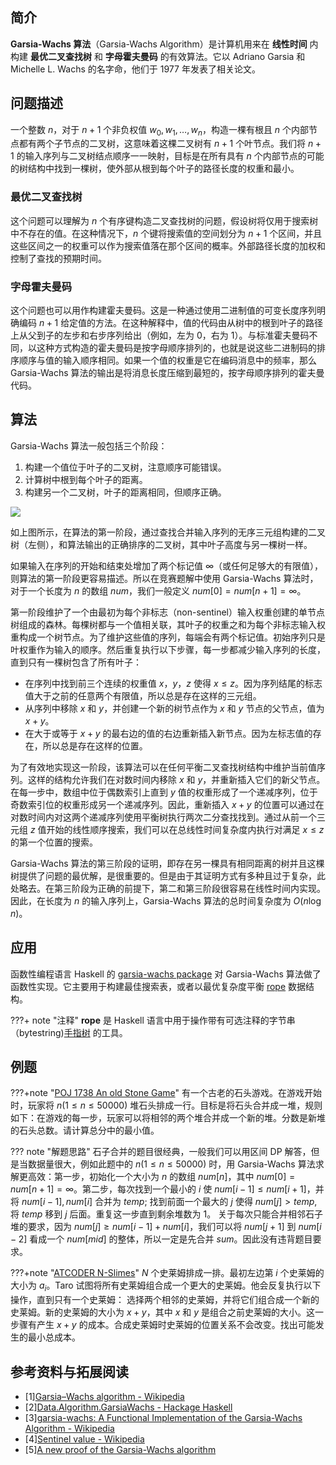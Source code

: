 ## 简介

**Garsia-Wachs 算法**（Garsia-Wachs Algorithm）是计算机用来在 **线性时间** 内构建 **最优二叉查找树** 和 **字母霍夫曼码** 的有效算法。它以 Adriano Garsia 和 Michelle L. Wachs 的名字命，他们于 1977 年发表了相关论文。

## 问题描述

一个整数 $n$，对于 $n+1$ 个非负权值 $w_{0},w_{1},\dots ,w_{n}$，构造一棵有根且 $n$ 个内部节点都有两个子节点的二叉树，这意味着这棵二叉树有 $n+1$ 个叶节点。我们将 $n+1$ 的输入序列与二叉树结点顺序一一映射，目标是在所有具有 $n$ 个内部节点的可能的树结构中找到一棵树，使外部从根到每个叶子的路径长度的权重和最小。

### 最优二叉查找树

这个问题可以理解为 $n$ 个有序键构造二叉查找树的问题，假设树将仅用于搜索树中不存在的值。在这种情况下，$n$ 个键将搜索值的空间划分为 $n+1$ 个区间，并且这些区间之一的权重可以作为搜索值落在那个区间的概率。外部路径长度的加权和控制了查找的预期时间。

### 字母霍夫曼码

这个问题也可以用作构建霍夫曼码。这是一种通过使用二进制值的可变长度序列明确编码 $n+1$ 给定值的方法。在这种解释中，值的代码由从树中的根到叶子的路径上从父到子的左步和右步序列给出（例如，左为 $0$，右为 $1$）。与标准霍夫曼码不同，以这种方式构造的霍夫曼码是按字母顺序排列的，也就是说这些二进制码的排序顺序与值的输入顺序相同。如果一个值的权重是它在编码消息中的频率，那么 Garsia-Wachs 算法的输出是将消息长度压缩到最短的，按字母顺序排列的霍夫曼代码。

## 算法

Garsia-Wachs 算法一般包括三个阶段：

1. 构建一个值位于叶子的二叉树，注意顺序可能错误。
2. 计算树中根到每个叶子的距离。
3. 构建另一个二叉树，叶子的距离相同，但顺序正确。

![](./images/garsia-wachs.png)

如上图所示，在算法的第一阶段，通过查找合并输入序列的无序三元组构建的二叉树（左侧），和算法输出的正确排序的二叉树，其中叶子高度与另一棵树一样。

如果输入在序列的开始和结束处增加了两个标记值 $\infty$（或任何足够大的有限值），则算法的第一阶段更容易描述。所以在竞赛题解中使用 Garsia-Wachs 算法时，对于一个长度为 $n$ 的数组 $\mathit{num}$，我们一般定义 $\mathit{num}[0] = \mathit{num}[n+1] = \infty$。

第一阶段维护了一个由最初为每个非标志（non-sentinel）输入权重创建的单节点树组成的森林。每棵树都与一个值相关联，其叶子的权重之和为每个非标志输入权重构成一个树节点。为了维护这些值的序列，每端会有两个标记值。初始序列只是叶权重作为输入的顺序。然后重复执行以下步骤，每一步都减少输入序列的长度，直到只有一棵树包含了所有叶子：

- 在序列中找到前三个连续的权重值 $x$，$y$，$z$ 使得 $x \leq z$。因为序列结尾的标志值大于之前的任意两个有限值，所以总是存在这样的三元组。
- 从序列中移除 $x$ 和 $y$，并创建一个新的树节点作为 $x$ 和 $y$ 节点的父节点，值为 $x+y$。
- 在大于或等于 $x+y$ 的最右边的值的右边重新插入新节点。因为左标志值的存在，所以总是存在这样的位置。

为了有效地实现这一阶段，该算法可以在任何平衡二叉查找树结构中维护当前值序列。这样的结构允许我们在对数时间内移除 $x$ 和 $y$，并重新插入它们的新父节点。在每一步中，数组中位于偶数索引上直到 $y$ 值的权重形成了一个递减序列，位于奇数索引位的权重形成另一个递减序列。因此，重新插入 $x+y$ 的位置可以通过在对数时间内对这两个递减序列使用平衡树执行两次二分查找找到。通过从前一个三元组 $z$ 值开始的线性顺序搜索，我们可以在总线性时间复杂度内执行对满足 $x \leq z$ 的第一个位置的搜索。

Garsia-Wachs 算法的第三阶段的证明，即存在另一棵具有相同距离的树并且这棵树提供了问题的最优解，是很重要的。但是由于其证明方式有多种且过于复杂，此处略去。在第三阶段为正确的前提下，第二和第三阶段很容易在线性时间内实现。因此，在长度为 $n$ 的输入序列上，Garsia-Wachs 算法的总时间复杂度为 $O(n\log n)$。

## 应用

函数性编程语言 Haskell 的 [garsia-wachs package](https://hackage.haskell.org/package/garsia-wachs) 对 Garsia-Wachs 算法做了函数性实现。它主要用于构建最佳搜索表，或者以最优复杂度平衡 [rope](https://hackage.haskell.org/package/rope) 数据结构。

???+ note "注释"
    **rope** 是 Haskell 语言中用于操作带有可选注释的字节串（bytestring)[手指树](../ds/finger-tree.md) 的工具。

## 例题

???+note "[POJ 1738 An old Stone Game](http://poj.org/problem?id=1738)"
    有一个古老的石头游戏。在游戏开始时，玩家将 $n$($1 \leq n \leq 50000$) 堆石头排成一行。目标是将石头合并成一堆，规则如下：在游戏的每一步，玩家可以将相邻的两个堆合并成一个新的堆。分数是新堆的石头总数。请计算总分中的最小值。

??? note "解题思路"
    石子合并的题目很经典，一般我们可以用区间 DP 解答，但是当数据量很大，例如此题中的 $n$($1 \leq n \leq 50000$) 时，用 Garsia-Wachs 算法求解更高效：第一步，初始化一个大小为 $n$ 的数组 $\mathit{num}[n]$，其中 $\mathit{num}[0] = \mathit{num}[n+1] = \infty$。第二步，每次找到一个最小的 $i$ 使 $\mathit{num}[i-1] \leq \mathit{num}[i+1]$，并将 $\mathit{num}[i-1], \mathit{num}[i]$ 合并为 $\mathit{temp}$; 找到前面一个最大的 $j$ 使得 $\mathit{num}[j] > \mathit{temp}$, 将 $\mathit{temp}$ 移到 $j$ 后面。重复这一步直到剩余堆数为 $1$。
    关于每次只能合并相邻石子堆的要求，因为 $\mathit{num}[j]\geq \mathit{num}[i-1] + \mathit{num}[i]$，我们可以将 $\mathit{num}[j+1]$ 到 $\mathit{num}[i-2]$ 看成一个 $\mathit{num}[mid]$ 的整体，所以一定是先合并 $\mathit{sum}$。因此没有违背题目要求。

???+note "[ATCODER N-Slimes](https://atcoder.jp/contests/dp/tasks/dp_n)"
    $N$ 个史莱姆排成一排。最初左边第 $i$ 个史莱姆的大小为 $a_{i}$。Taro 试图将所有史莱姆组合成一个更大的史莱姆。他会反复执行以下操作，直到只有一个史莱姆：
    选择两个相邻的史莱姆，并将它们组合成一个新的史莱姆。新的史莱姆的大小为 $x+y$，其中 $x$ 和 $y$ 是组合之前史莱姆的大小。这一步骤有产生 $x+y$ 的成本。合成史莱姆时史莱姆的位置关系不会改变。找出可能发生的最小总成本。

## 参考资料与拓展阅读

- [1][Garsia–Wachs algorithm - Wikipedia](<https://en.wikipedia.org/wiki/Garsia%E2%80%93Wachs_algorithm>)
- [2][Data.Algorithm.GarsiaWachs - Hackage Haskell](<https://hackage.haskell.org/package/garsia-wachs-1.2/docs/Data-Algorithm-GarsiaWachs.html>)
- [3][garsia-wachs: A Functional Implementation of the Garsia-Wachs Algorithm - Wikipedia](<https://hackage.haskell.org/package/garsia-wachs>)
- [4][Sentinel value - Wikipedia](<https://en.wikipedia.org/wiki/Sentinel_value>)
- [5][A new proof of the Garsia-Wachs algorithm](<https://www.sciencedirect.com/science/article/abs/pii/0196677488900090>)
